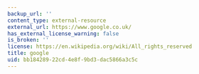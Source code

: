 ```yaml
---
backup_url: ''
content_type: external-resource
external_url: https://www.google.co.uk/
has_external_license_warning: false
is_broken: ''
license: https://en.wikipedia.org/wiki/All_rights_reserved
title: google
uid: bb184289-22cd-4e8f-9bd3-dac5866a3c5c
---
```

